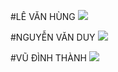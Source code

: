 #LÊ VĂN HÙNG
![](https://user-images.githubusercontent.com/65001663/94793043-142ff680-0404-11eb-8985-ffca7c2b517b.gif)

#NGUYỄN VĂN DUY
![](https://user-images.githubusercontent.com/65001663/94794294-dcc24980-0405-11eb-9e07-11d500147593.gif)

#VŨ ĐÌNH THÀNH
![](https://user-images.githubusercontent.com/65001663/94794600-4cd0cf80-0406-11eb-9ca1-75330aa8cb20.gif)
